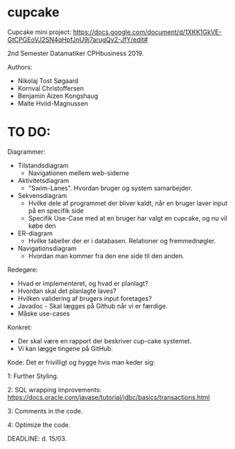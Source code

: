# cupcake

Cupcake mini project:
https://docs.google.com/document/d/1XKK1GkVE-GtCPGEoVJ2SN4qHpfJnU9j7arugQv2-JfY/edit#

2nd Semester Datamatiker CPHbusiness 2019.

Authors:
 - Nikolaj Tost Søgaard
 - Kornval Christoffersen
 - Benjamin Aizen Kongshaug
 - Malte Hviid-Magnussen

# TO DO:

Diagrammer:

 * Tilstandsdiagram
	- Navigationen mellem web-siderne
 * Aktivitetsdiagram
	- "Swim-Lanes". Hvordan bruger og system samarbejder.
 * Sekvensdiagram
	- Hvilke dele af programmet der bliver kaldt, når en bruger laver input på en specifik side
	- Specifik Use-Case med at en bruger har valgt en cupcake, og nu vil købe den
 * ER-diagram
	- Hvilke tabeller der er i databasen. Relationer og fremmednøgler.
 * Navigationsdiagram
	- Hvordan man kommer fra den ene side til den anden.


Redegøre:

 * Hvad er implementeret, og hvad er planlagt?
 * Hvordan skal det planlagte laves?
 * Hvilken validering af brugers input foretages?
 * Javadoc - Skal lægges på Github når vi er færdige.
 * Måske use-cases


Konkret:

 * Der skal være en rapport der beskriver cup-cake systemet.
 * Vi kan lægge tingene på GitHub.

Kode: 
 Det er frivilligt og hygge hvis man keder sig:

 1: Further Styling.

 2: SQL wrapping improvements: https://docs.oracle.com/javase/tutorial/jdbc/basics/transactions.html

 3: Comments in the code.

 4: Optimize the code.

DEADLINE: d. 15/03.
